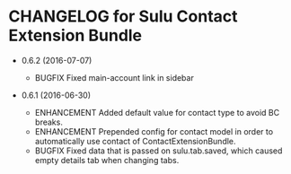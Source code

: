 CHANGELOG for Sulu Contact Extension Bundle
===========================================

* 0.6.2 (2016-07-07)

    * BUGFIX       Fixed main-account link in sidebar

* 0.6.1 (2016-06-30)

    * ENHANCEMENT  Added default value for contact type to avoid BC breaks.
    * ENHANCEMENT  Prepended config for contact model in order to automatically use contact of
                   ContactExtensionBundle.
    * BUGFIX       Fixed data that is passed on sulu.tab.saved, which caused empty details tab
                   when changing tabs.
